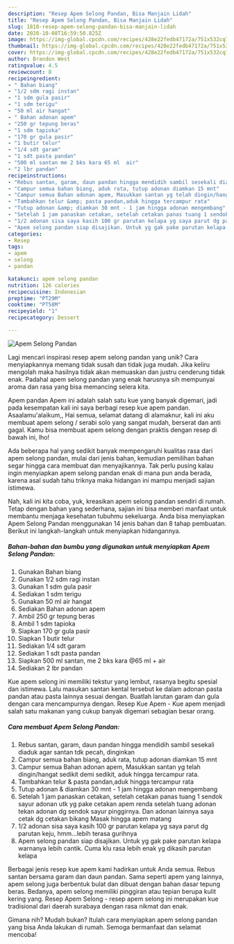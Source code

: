 ```yaml
---
description: "Resep Apem Selong Pandan, Bisa Manjain Lidah"
title: "Resep Apem Selong Pandan, Bisa Manjain Lidah"
slug: 1810-resep-apem-selong-pandan-bisa-manjain-lidah
date: 2020-10-08T16:59:50.825Z
image: https://img-global.cpcdn.com/recipes/428e22fedb47172a/751x532cq70/apem-selong-pandan-foto-resep-utama.jpg
thumbnail: https://img-global.cpcdn.com/recipes/428e22fedb47172a/751x532cq70/apem-selong-pandan-foto-resep-utama.jpg
cover: https://img-global.cpcdn.com/recipes/428e22fedb47172a/751x532cq70/apem-selong-pandan-foto-resep-utama.jpg
author: Brandon West
ratingvalue: 4.5
reviewcount: 8
recipeingredient:
- " Bahan biang"
- "1/2 sdm ragi instan"
- "1 sdm gula pasir"
- "1 sdm terigu"
- "50 ml air hangat"
- " Bahan adonan apem"
- "250 gr tepung beras"
- "1 sdm tapioka"
- "170 gr gula pasir"
- "1 butir telur"
- "1/4 sdt garam"
- "1 sdt pasta pandan"
- "500 ml santan me 2 bks kara 65 ml  air"
- "2 lbr pandan"
recipeinstructions:
- "Rebus santan, garam, daun pandan hingga mendidih sambil sesekali diaduk agar santan tdk pecah, dinginkan"
- "Campur semua bahan biang, aduk rata, tutup adonan diamkan 15 mnt"
- "Campur semua Bahan adonan apem, Masukkan santan yg telah dingin/hangat sedikit demi sedikit, aduk hingga tercampur rata."
- "Tambahkan telur &amp; pasta pandan,aduk hingga tercampur rata"
- "Tutup adonan &amp; diamkan 30 mnt - 1 jam hingga adonan mengembang"
- "Setelah 1 jam panaskan cetakan, setelah cetakan panas tuang 1 sendok sayur adonan utk yg pake cetakan apem renda setelah tuang adonan tekan adonan dg sendok sayur pinggirnya. Dan adonan lainnya saya cetak dg cetakan bikang Masak hingga apem matang"
- "1/2 adonan sisa saya kasih 100 gr parutan kelapa yg saya parut dg parutan keju, hmm...lebih terasa gurihnya"
- "Apem selong pandan siap disajikan. Untuk yg gak pake parutan kelapa warnanya lebih cantik. Cuma klu rasa lebih enak yg dikasih parutan kelapa"
categories:
- Resep
tags:
- apem
- selong
- pandan

katakunci: apem selong pandan 
nutrition: 126 calories
recipecuisine: Indonesian
preptime: "PT29M"
cooktime: "PT58M"
recipeyield: "1"
recipecategory: Dessert

---
```



![Apem Selong Pandan](https://img-global.cpcdn.com/recipes/428e22fedb47172a/751x532cq70/apem-selong-pandan-foto-resep-utama.jpg)

Lagi mencari inspirasi resep apem selong pandan yang unik? Cara menyiapkannya memang tidak susah dan tidak juga mudah. Jika keliru mengolah maka hasilnya tidak akan memuaskan dan justru cenderung tidak enak. Padahal apem selong pandan yang enak harusnya sih mempunyai aroma dan rasa yang bisa memancing selera kita.

Apem pandan Apem ini adalah salah satu kue yang banyak digemari, jadi pada kesempatan kali ini saya berbagi resep kue apem pandan. Asaalamu&#39;alaikum,, Hai semua, selamat datang di alamaknur, kali ini aku membuat apem selong / serabi solo yang sangat mudah, berserat dan anti gagal. Kamu bisa membuat apem selong dengan praktis dengan resep di bawah ini, lho!

Ada beberapa hal yang sedikit banyak mempengaruhi kualitas rasa dari apem selong pandan, mulai dari jenis bahan, kemudian pemilihan bahan segar hingga cara membuat dan menyajikannya. Tak perlu pusing kalau ingin menyiapkan apem selong pandan enak di mana pun anda berada, karena asal sudah tahu triknya maka hidangan ini mampu menjadi sajian istimewa.


Nah, kali ini kita coba, yuk, kreasikan apem selong pandan sendiri di rumah. Tetap dengan bahan yang sederhana, sajian ini bisa memberi manfaat untuk membantu menjaga kesehatan tubuhmu sekeluarga. Anda bisa menyiapkan Apem Selong Pandan menggunakan 14 jenis bahan dan 8 tahap pembuatan. Berikut ini langkah-langkah untuk menyiapkan hidangannya.

<!--inarticleads1-->

##### Bahan-bahan dan bumbu yang digunakan untuk menyiapkan Apem Selong Pandan:

1. Gunakan  Bahan biang
1. Gunakan 1/2 sdm ragi instan
1. Gunakan 1 sdm gula pasir
1. Sediakan 1 sdm terigu
1. Gunakan 50 ml air hangat
1. Sediakan  Bahan adonan apem
1. Ambil 250 gr tepung beras
1. Ambil 1 sdm tapioka
1. Siapkan 170 gr gula pasir
1. Siapkan 1 butir telur
1. Sediakan 1/4 sdt garam
1. Sediakan 1 sdt pasta pandan
1. Siapkan 500 ml santan, me 2 bks kara @65 ml + air
1. Sediakan 2 lbr pandan


Kue apem selong ini memiliki tekstur yang lembut, rasanya begitu spesial dan istimewa. Lalu masukan santan kental tersebut ke dalam adonan pasta pandan atau pasta lainnya sesuai dengan. Buatlah larutan garam dan gula dengan cara mencampurnya dengan. Resep Kue Apem - Kue apem menjadi salah satu makanan yang cukup banyak digemari sebagian besar orang. 

<!--inarticleads2-->

##### Cara membuat Apem Selong Pandan:

1. Rebus santan, garam, daun pandan hingga mendidih sambil sesekali diaduk agar santan tdk pecah, dinginkan
1. Campur semua bahan biang, aduk rata, tutup adonan diamkan 15 mnt
1. Campur semua Bahan adonan apem, Masukkan santan yg telah dingin/hangat sedikit demi sedikit, aduk hingga tercampur rata.
1. Tambahkan telur &amp; pasta pandan,aduk hingga tercampur rata
1. Tutup adonan &amp; diamkan 30 mnt - 1 jam hingga adonan mengembang
1. Setelah 1 jam panaskan cetakan, setelah cetakan panas tuang 1 sendok sayur adonan utk yg pake cetakan apem renda setelah tuang adonan tekan adonan dg sendok sayur pinggirnya. Dan adonan lainnya saya cetak dg cetakan bikang Masak hingga apem matang
1. 1/2 adonan sisa saya kasih 100 gr parutan kelapa yg saya parut dg parutan keju, hmm...lebih terasa gurihnya
1. Apem selong pandan siap disajikan. Untuk yg gak pake parutan kelapa warnanya lebih cantik. Cuma klu rasa lebih enak yg dikasih parutan kelapa


Berbagai jenis resep kue apem kami hadirkan untuk Anda semua. Rebus santan bersama garam dan daun pandan. Sama seperti apem yang lainnya, apem selong juga berbentuk bulat dan dibuat dengan bahan dasar tepung beras. Bedanya, apem selong memiliki pinggiran atau tepian berupa kulit kering yang. Resep Apem Selong - resep apem selong ini merupakan kue tradisional dari daerah surabaya dengan rasa nikmat dan enak. 

Gimana nih? Mudah bukan? Itulah cara menyiapkan apem selong pandan yang bisa Anda lakukan di rumah. Semoga bermanfaat dan selamat mencoba!
